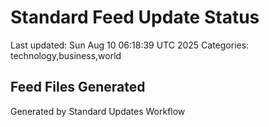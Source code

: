 # Standard Feed Update Status
Last updated: Sun Aug 10 06:18:39 UTC 2025
Categories: technology,business,world

## Feed Files Generated

Generated by Standard Updates Workflow

